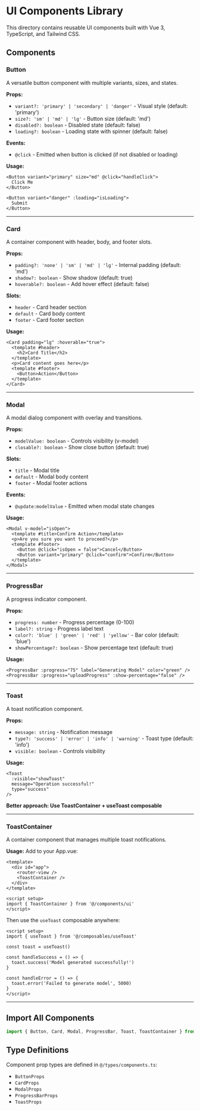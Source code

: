 # UI Components Library

This directory contains reusable UI components built with Vue 3, TypeScript, and Tailwind CSS.

## Components

### Button

A versatile button component with multiple variants, sizes, and states.

**Props:**
- `variant?: 'primary' | 'secondary' | 'danger'` - Visual style (default: 'primary')
- `size?: 'sm' | 'md' | 'lg'` - Button size (default: 'md')
- `disabled?: boolean` - Disabled state (default: false)
- `loading?: boolean` - Loading state with spinner (default: false)

**Events:**
- `@click` - Emitted when button is clicked (if not disabled or loading)

**Usage:**
```vue
<Button variant="primary" size="md" @click="handleClick">
  Click Me
</Button>

<Button variant="danger" :loading="isLoading">
  Submit
</Button>
```

---

### Card

A container component with header, body, and footer slots.

**Props:**
- `padding?: 'none' | 'sm' | 'md' | 'lg'` - Internal padding (default: 'md')
- `shadow?: boolean` - Show shadow (default: true)
- `hoverable?: boolean` - Add hover effect (default: false)

**Slots:**
- `header` - Card header section
- `default` - Card body content
- `footer` - Card footer section

**Usage:**
```vue
<Card padding="lg" :hoverable="true">
  <template #header>
    <h2>Card Title</h2>
  </template>
  <p>Card content goes here</p>
  <template #footer>
    <Button>Action</Button>
  </template>
</Card>
```

---

### Modal

A modal dialog component with overlay and transitions.

**Props:**
- `modelValue: boolean` - Controls visibility (v-model)
- `closable?: boolean` - Show close button (default: true)

**Slots:**
- `title` - Modal title
- `default` - Modal body content
- `footer` - Modal footer actions

**Events:**
- `@update:modelValue` - Emitted when modal state changes

**Usage:**
```vue
<Modal v-model="isOpen">
  <template #title>Confirm Action</template>
  <p>Are you sure you want to proceed?</p>
  <template #footer>
    <Button @click="isOpen = false">Cancel</Button>
    <Button variant="primary" @click="confirm">Confirm</Button>
  </template>
</Modal>
```

---

### ProgressBar

A progress indicator component.

**Props:**
- `progress: number` - Progress percentage (0-100)
- `label?: string` - Progress label text
- `color?: 'blue' | 'green' | 'red' | 'yellow'` - Bar color (default: 'blue')
- `showPercentage?: boolean` - Show percentage text (default: true)

**Usage:**
```vue
<ProgressBar :progress="75" label="Generating Model" color="green" />
<ProgressBar :progress="uploadProgress" :show-percentage="false" />
```

---

### Toast

A toast notification component.

**Props:**
- `message: string` - Notification message
- `type?: 'success' | 'error' | 'info' | 'warning'` - Toast type (default: 'info')
- `visible: boolean` - Controls visibility

**Usage:**
```vue
<Toast 
  :visible="showToast" 
  message="Operation successful!" 
  type="success" 
/>
```

**Better approach: Use ToastContainer + useToast composable**

---

### ToastContainer

A container component that manages multiple toast notifications.

**Usage:**
Add to your App.vue:
```vue
<template>
  <div id="app">
    <router-view />
    <ToastContainer />
  </div>
</template>

<script setup>
import { ToastContainer } from '@/components/ui'
</script>
```

Then use the `useToast` composable anywhere:
```vue
<script setup>
import { useToast } from '@/composables/useToast'

const toast = useToast()

const handleSuccess = () => {
  toast.success('Model generated successfully!')
}

const handleError = () => {
  toast.error('Failed to generate model', 5000)
}
</script>
```

---

## Import All Components

```typescript
import { Button, Card, Modal, ProgressBar, Toast, ToastContainer } from '@/components/ui'
```

## Type Definitions

Component prop types are defined in `@/types/components.ts`:
- `ButtonProps`
- `CardProps`
- `ModalProps`
- `ProgressBarProps`
- `ToastProps`
